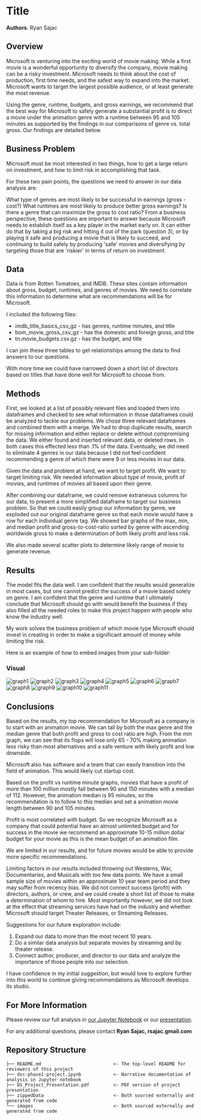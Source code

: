 # Title

**Authors**: Ryan Sajac

## Overview

Microsoft is venturing into the exciting world of movie making. While a first movie is a wonderful opportunity to diversify the company, movie making can be a risky investment. Microsoft needs to think about the cost of production, first time needs, and the safest way to expand into the market. Microsoft wants to target the largest possible audience, or at least generate the most revenue.

Using the genre, runtime, budgets, and gross earnings, we recommend that the best way for Microsoft to safely generate a substantial profit is to direct a movie under the animation genre with a runtime between 95 and 105 minutes as supported by the findings in our comparisons of genre vs. total gross. Our findings are detailed below.

## Business Problem

Microsoft must be most interested in two things, how to get a large return on investment, and how to limit risk in accomplishing that task.

For these two pain points, the questions we need to answer in our data analysis are:

What type of genres are most likely to be successful in earnings (gross - cost?)
What runtimes are most likely to produce better gross earnings?
Is there a genre that can maximize the gross to cost ratio?
From a business perspective, these questions are important to answer because Microsoft needs to establish itself as a key player in the market early on. It can either do that by taking a big risk and hitting it out of the park (question 3), or by playing it safe and producing a movie that is likely to succeed, and continuing to build safely by producing 'safe' movies and diversifying by targeting those that are 'riskier' in terms of return on investment.



## Data

Data is from Rotten Tomatoes, and IMDB. These sites contain information about gross, budget, runtimes, and genres of movies. We need to correlate this information to determine what are recommendations will be for Microsoft. 

I included the following files:
* imdb_title_basics_csv_gz - has genres, runtime minutes, and title
* bom_movie_gross_csv_gz - has the domestic and foreign gross, and title
* tn.movie_budgets.csv.gz - has the budget, and title

I can join these three tables to get relationships among the data to find answers to our questions. 

With more time we could have narrowed down a short list of directors based on titles that have done well for Microsoft to choose from. 

## Methods

First, we looked at a list of possibly relevant files and loaded them into dataframes and checked to see what information in those dataframes could be analyzed to tackle our problems. We chose three relevant dataframes and combined them with a merge. We had to drop duplicate results, search for missing information and either replace or delete without compromising the data. We either found and inserted relevant data, or deleted rows. In both cases this effected less than .1% of the data. Eventually, we 
did need to eliminate 4 genres in our data because I did not feel confident recommending a genre of which there were 9 or less movies in our data. 

Given the data and problem at hand, we want to target profit. We want to target limiting risk. We needed information about type of movie, profit of movies, and runtimes of movies all based upon their genre. 

After combining our dataframe, we could remove extraneous columns for our data, to present a more simplified dataframe to target our business problem. So that we could easily group our information by genre, we exploded out our original dataframe genre so that each movie would have a row for each individual genre tag. 
We showed bar graphs of the max, min, and median profit and gross-to-cost-ratio sorted by genre with ascending worldwide gross to make a determination of both likely profit and less risk. 

We also made several scatter plots to determine likely range of movie to generate revenue. 

## Results

The model fits the data well. I am confident that the results would 
generalize in most cases, but one cannot predict the success of a movie
based solely on genre. I am confident that the genre and runtime that I 
ultimately conclude that Microsoft should go with would benefit the business
if they also filled all the needed roles to make this project happen with
people who know the industry well. 

My work solves the business problem of which movie type Microsoft should 
invest in creating in order to make a significant amount of money while
limiting the risk. 

Here is an example of how to embed images from your sub-folder:

### Visual 
![graph1](./images/MaxbygenGtc.png)
![graph2](./images/Maxbygenprof.png)
![graph3](./images/MedbygenGtc.png)
![graph4](./images/Medbygenprof.png)
![graph5](./images/MinbygenGtc.png)
![graph6](./images/Prof1.png)
![graph7](./images/Prof2.png)
![graph8](./images/Prof3.png)
![graph9](./images/Prof4.png)
![graph10](./images/Prof5.png)
![graph11](./images/runtimebox.png)

## Conclusions

Based on the results, my top recommendation for Microsoft as a company is to start with an animation movie. We can tall by both the max genre and the median genre that both profit and gross to cost ratio are high. From the min graph, we can see that its flops will lose only 65 - 70% making animation less risky than most alternatives and a safe venture with likely profit and low downside. 

Microsoft also has software and a team that can easily transition into the field of animation. This would likely cut startup cost. 

Based on the profit vs runtime minute graphs, movies that have a profit of more than 100 million mostly fall between 90 and 150 minutes with a median of 112. However, the animation median is 95 minutes, so the recommendation is to follow to this median and set a animation movie length between 90 and 105 minutes. 

Profit is most correlated with budget. So we recognize Microsoft as a company that could potential have an almost unlimited budget and for success in the movie we recommend an approximate 10-15 million dollar budget for your movie as this is the mean budget of an animation film. 

We are limited in our results, and for future movies would be able to provide more specific recommendations.

Limiting factors in our results included throwing out Westerns, War, Documentaries, and Musicals with too few data points. We have a small sample size of movies within an approximate 10 year team period and they may suffer from recency bias. We did not connect success (profit) with directors, authors, or crew, and we could create a short list of those to make a determination of whom to hire. Most importantly however, we did not look at the effect that streaming services have had on the industry and whether Microsoft should target Theater Releases, or Streaming Releases. 

Suggestions for our future exploration include: 
1. Expand our data to more than the most recent 10 years. 
2. Do a similar data analysis but separate movies by streaming and by theater release. 
3. Connect author, producer, and director to our data and analyze the importance of those people into our selection. 

I have confidence in my initial suggestion, but would love to explore further into this world to continue giving recommendations as Microsoft develops its studio. 

## For More Information

Please review our full analysis in [our Jupyter Notebook](./dsc-phase1-project.ipynb) or our [presentation](./DS_Project_Presentation.pdf).

For any additional questions, please contact **Ryan Sajac, rsajac.gmail.com**

## Repository Structure



```
├── README.md                           <- The top-level README for reviewers of this project
├── dsc-phase1-project.ipynb            <- Narrative documentation of analysis in Jupyter notebook
├── DS_Project_Presentation.pdf         <- PDF version of project presentation
├── zippedData                          <- Both sourced externally and generated from code
└── images                              <- Both sourced externally and generated from code
```

